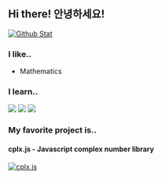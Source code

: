 ## Hi there! 안녕하세요!
[![Github Stat](https://github-readme-stats.vercel.app/api?username=sweetcorn1229&title_color=FFFFFF&text_color=FFFFFF&bg_color=180deg,BE93C5,7BC6CC)](https://github.com/sweetcorn1229/sweetcorn1229)

### I like..
- Mathematics

### I learn..
<a><img src="https://img.shields.io/badge/JavaScript-F7DF1E?style=flat-square&logo=JavaScript&logoColor=000000"/></a>
<a><img src="https://img.shields.io/badge/PHP-FFFFFF?style=flat-square&logo=PHP&logoColor=777BB4"/></a>
<a><img src="https://img.shields.io/badge/JavaScript-F7DF1E?style=flat-square&logo=JavaScript&logoColor=000000"/></a>


### My favorite project is..
#### cplx.js - Javascript complex number library
[![cplx.js](https://github-readme-stats.vercel.app/api/pin/?username=sweetcorn1229&repo=cplx.js&title_color=FFFFFF&text_color=FFFFFF&bg_color=180deg,BE93C5,7BC6CC&icon_color=FFFFFF)](https://github.com/sweetcorn1229/cplx.js)
